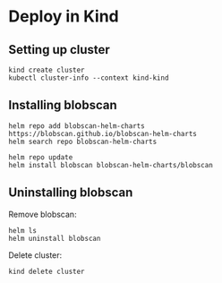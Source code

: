 # Deploy in Kind

## Setting up cluster

```
kind create cluster
kubectl cluster-info --context kind-kind
```

## Installing blobscan

```
helm repo add blobscan-helm-charts https://blobscan.github.io/blobscan-helm-charts
helm search repo blobscan-helm-charts

helm repo update
helm install blobscan blobscan-helm-charts/blobscan
```

## Uninstalling blobscan

Remove blobscan:

```
helm ls
helm uninstall blobscan
```

Delete cluster:

```
kind delete cluster
```
